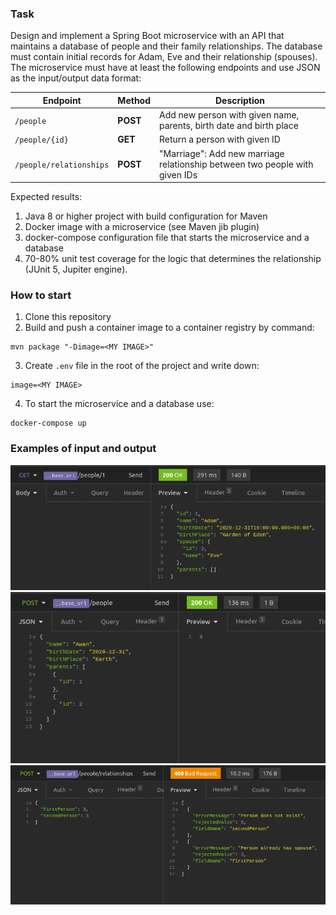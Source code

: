 ### Task
Design and implement a Spring Boot microservice with an API that maintains a database of people and their family relationships.
The database must contain initial records for Adam, Eve and their relationship (spouses).
The microservice must have at least the following endpoints and use JSON as the input/output data format:

Endpoint | Method | Description
--- | --- | ---
`/people` | **POST** | Add new person with given name, parents, birth date and birth place
`/people/{id}` | **GET** | Return a person with given ID
`/people/relationships` | **POST** | "Marriage": Add new marriage relationship between two people with given IDs

Expected results:
1. Java 8 or higher project with build configuration for Maven
2. Docker image with a microservice (see Maven jib plugin)
3. docker-compose configuration file that starts the microservice and a database
4. 70-80% unit test coverage for the logic that determines the relationship (JUnit 5, Jupiter engine).

### How to start
1. Clone this repository
2. Build and push a container image to a container registry by command:
```
mvn package "-Dimage=<MY IMAGE>"
```

3. Create `.env` file in the root of the project and write down:
```
image=<MY IMAGE>
```

4. To start the microservice and a database use:
```
docker-compose up
```

### Examples of input and output
![img.png](img.png)
![img_2.png](img_2.png)
![img_3.png](img_3.png)